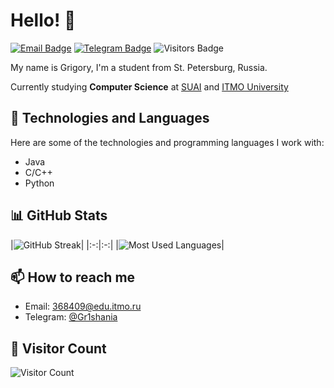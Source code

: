 # Hello! 👋

[![Email Badge](https://img.shields.io/badge/-Email-lightblue?style=flat-square&logo=Outlook&logoColor=white&link=mailto:368409@edu.itmo.ru)](mailto:368409@edu.itmo.ru)
[![Telegram Badge](https://img.shields.io/badge/-Telegram-0088cc?style=flat-square&labelColor=0088cc&logo=telegram&logoColor=white&link=https://t.me/Gr1shania)](https://t.me/Gr1shania)
![Visitors Badge](https://komarev.com/ghpvc/?username=gr1shan1a&style=flat-square&label=Visitors)

<p>

  My name is Grigory, I'm a student from St. Petersburg, Russia.

  Currently studying **Computer Science** at [SUAI](https://guap.ru/en) and [ITMO University](https://itmo.ru)

</p>


## 🔧 Technologies and Languages
Here are some of the technologies and programming languages I work with:

- Java
- C/C++
- Python

## 📊 GitHub Stats
|![GitHub Streak](https://github-readme-streak-stats.herokuapp.com/?user=gr1shan1a&theme=dark&hide_border=true)|
|:-:|:-:|
|![Most Used Languages](https://github-readme-stats.vercel.app/api/top-langs/?username=gr1shan1a&layout=compact&theme=dark&hide_border=true)|

## 📫 How to reach me
- Email: [368409@edu.itmo.ru](mailto:368409@edu.itmo.ru)
- Telegram: [@Gr1shania](https://t.me/Gr1shania)

## 👥 Visitor Count
![Visitor Count](https://profile-counter.glitch.me/gr1hsania/count.svg)


